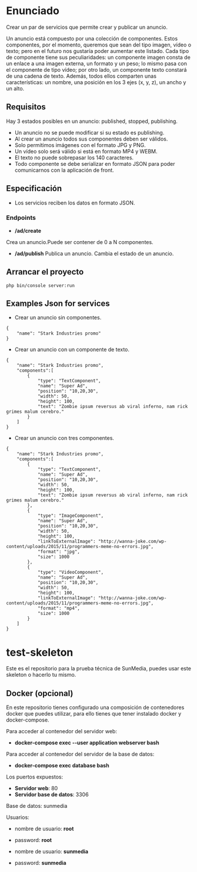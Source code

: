 # Enunciado

Crear un par de servicios que permite crear y publicar un anuncio. 

Un anuncio está compuesto por una colección de componentes. Estos componentes, por el
momento, queremos que sean del tipo imagen, vídeo o texto; pero en el futuro nos gustaría poder
aumentar este listado. Cada tipo de componente tiene sus peculiaridades: un componente imagen
consta de un enlace a una imagen externa, un formato y un peso; lo mismo pasa con el componente
de tipo vídeo; por otro lado, un componente texto constará de una cadena de texto. Además, todos
ellos comparten unas características: un nombre, una posición en los 3 ejes (x, y, z), un ancho y un
alto.

## Requisitos

Hay 3 estados posibles en un anuncio: published, stopped, publishing.

* Un anuncio no se puede modificar si su estado es publishing.
* Al crear un anuncio todos sus componentes deben ser válidos.
* Solo permitimos imágenes con el formato JPG y PNG.
* Un vídeo solo será válido si está en formato MP4 y WEBM.
* El texto no puede sobrepasar los 140 caracteres.
* Todo componente se debe serializar en formato JSON para poder comunicarnos con la
aplicación de front.

## Especificación
* Los servicios reciben los datos en formato JSON.


### Endpoints

* **/ad/create**

Crea un anuncio.Puede ser contener de 0 a N componentes. 

* **/ad/publish**
Publica un anuncio. Cambia el estado de un anuncio.

## Arrancar el proyecto

```
php bin/console server:run
``` 
 
## Examples Json for services

* Crear un anuncio sin componentes.
```
{
	"name": "Stark Industries promo"
}
```
* Crear un anuncio con un componente de texto.

```
{
	"name": "Stark Industries promo",
	"components":[
		{
			"type": "TextComponent",
			"name": "Super Ad",
            "position": "10,20,30",
            "width": 50,
            "height": 100,
            "text": "Zombie ipsum reversus ab viral inferno, nam rick grimes malum cerebro."
		}
	]
}
```

* Crear un anuncio con tres componentes.

```
{
	"name": "Stark Industries promo",
	"components":[
		{
			"type": "TextComponent",
			"name": "Super Ad",
            "position": "10,20,30",
            "width": 50,
            "height": 100,
            "text": "Zombie ipsum reversus ab viral inferno, nam rick grimes malum cerebro."
		},
		{
			"type": "ImageComponent",
			"name": "Super Ad",
            "position": "10,20,30",
            "width": 50,
            "height": 100,
            "linkToExternalImage": "http://wanna-joke.com/wp-content/uploads/2015/11/programmers-meme-no-errors.jpg",
            "format": "jpg",
            "size": 1000
		},
		{
			"type": "VideoComponent",
			"name": "Super Ad",
            "position": "10,20,30",
            "width": 50,
            "height": 100,
            "linkToExternalImage": "http://wanna-joke.com/wp-content/uploads/2015/11/programmers-meme-no-errors.jpg",
            "format": "mp4",
            "size": 1000
		}
	]
}
```


# test-skeleton

Este es el repositorio para la prueba técnica de SunMedia, puedes usar este skeleton o hacerlo tu mismo.


## Docker (opcional)

En este repositorio tienes configurado una composición de contenedores docker que puedes utilizar, para ello tienes que tener instalado docker y docker-compose.

Para acceder al contenedor del servidor web: 

  - **docker-compose exec --user application webserver bash**
  
Para acceder al contenedor del servidor de la base de datos: 

  - **docker-compose exec database bash**
  
Los puertos expuestos:

  - **Servidor web**: 80
  - **Servidor base de datos**: 3306
  
Base de datos: sunmedia

Usuarios:

  - nombre de usuario: **root**
  - password: **root**
  

  - nombre de usuario: **sunmedia**
  - password: **sunmedia**
  
  
